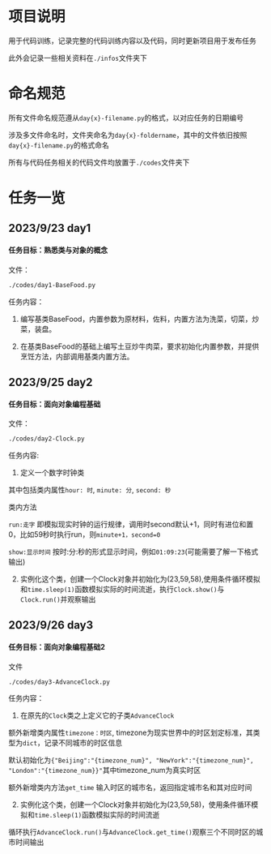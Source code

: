 # 项目说明

用于代码训练，记录完整的代码训练内容以及代码，同时更新项目用于发布任务

此外会记录一些相关资料在`./infos`文件夹下

# 命名规范

所有文件命名规范遵从`day{x}-filename.py`的格式，以对应任务的日期编号

涉及多文件命名时，文件夹命名为`day{x}-foldername`，其中的文件依旧按照`day{x}-filename.py`的格式命名

所有与代码任务相关的代码文件均放置于`./codes`文件夹下

# 任务一览

## 2023/9/23 day1

#### 任务目标：熟悉类与对象的概念
文件：

```bash
./codes/day1-BaseFood.py
```

任务内容：

1. 编写基类BaseFood，内置参数为原材料，佐料，内置方法为洗菜，切菜，炒菜，装盘。

2. 在基类BaseFood的基础上编写土豆炒牛肉菜，要求初始化内置参数，并提供烹饪方法，内部调用基类内置方法。

## 2023/9/25 day2

#### 任务目标：面向对象编程基础
文件：

```bash
./codes/day2-Clock.py
```

任务内容:

1. 定义一个数字时钟类

其中包括类内属性`hour: 时`, `minute: 分`, `second: 秒`

类内方法

`run:走字` 即模拟现实时钟的运行规律，调用时second默认+1，同时有进位和置0，比如59秒时执行run，则`minute+1，second=0`

`show:显示时间` 按时:分:秒的形式显示时间，例如`01:09:23`(可能需要了解一下格式输出)

2. 实例化这个类，创建一个Clock对象并初始化为(23,59,58),使用条件循环模拟和`time.sleep(1)`函数模拟实际的时间流逝，执行`Clock.show()`与`Clock.run()`并观察输出

## 2023/9/26 day3

#### 任务目标：面向对象编程基础2
文件

```bash
./codes/day3-AdvanceClock.py
```

任务内容：

1. 在原先的`Clock`类之上定义它的子类`AdvanceClock`

额外新增类内属性`timezone：时区`, timezone为现实世界中的时区划定标准，其类型为`dict`，记录不同城市的时区信息

默认初始化为`{"Beijing":"{timezone_num}", "NewYork":"{timezone_num}", "London":"{timezone_num}}"`其中timezone_num为真实时区

额外新增类内方法`get_time` 输入时区的城市名，返回指定城市名和其对应时间

2. 实例化这个类，创建一个Clock对象并初始化为(23,59,58)，使用条件循环模拟和`time.sleep(1)`函数模拟实际的时间流逝

循环执行`AdvanceClock.run()`与`AdvanceClock.get_time()`观察三个不同时区的城市时间输出
